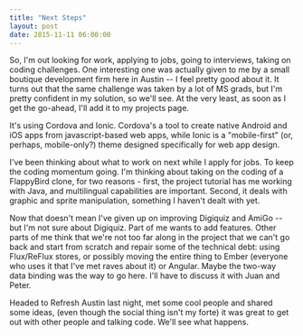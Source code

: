 ```yaml
---
title: "Next Steps"
layout: post
date: 2015-11-11 06:00:00
---
```



So, I'm out looking for work, applying to jobs, going to interviews, taking on coding challenges.  One interesting one was actually given to me by a small boutique development firm here in Austin -- I feel pretty good about it.  It turns out that the same challenge was taken by a lot of MS grads, but I'm pretty confident in my solution, so we'll see. At the very least, as soon as I get the go-ahead, I'll add it to my projects page. 

It's using Cordova and Ionic.  Cordova's a tool to create native Android and iOS apps from javascript-based web apps, while Ionic is a "mobile-first" (or, perhaps, mobile-only?) theme designed specifically for web app design. 

I've been thinking about what to work on next while I apply for jobs.  To keep the coding momentum going.  I'm thinking about taking on the coding of a FlappyBird clone, for two reasons - first, the project tutorial has me working with Java, and multilingual capabilities are important.  Second, it deals with graphic and sprite manipulation, something I haven't dealt with yet.

Now that doesn't mean I've given up on improving Digiquiz and AmiGo -- but I'm not sure about Digiquiz.  Part of me wants to add features.  Other parts of me think that we're not too far along in the project that we can't go back and start from scratch and repair some of the technical debt: using Flux/ReFlux stores, or possibly moving the entire thing to Ember (everyone who uses it that I've met raves about it) or Angular. Maybe the two-way data binding was the way to go here. I'll have to discuss it with Juan and Peter. 

Headed to Refresh Austin last night, met some cool people and shared some ideas, (even though the social thing isn't my forte) it was great to get out with other people and talking code. We'll see what happens.  
